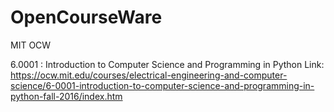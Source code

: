 # OpenCourseWare
MIT OCW

6.0001 : Introduction to Computer Science and Programming in Python
Link: https://ocw.mit.edu/courses/electrical-engineering-and-computer-science/6-0001-introduction-to-computer-science-and-programming-in-python-fall-2016/index.htm
